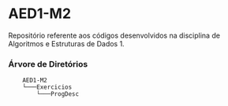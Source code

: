 # AED1-M2
Repositório referente aos códigos desenvolvidos na disciplina de Algoritmos e Estruturas de Dados 1.

### Árvore de Diretórios
```
    AED1-M2
    └───Exercicios
        └───ProgDesc
```